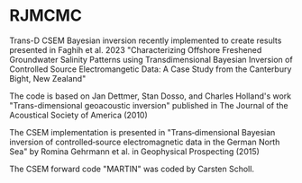 # RJMCMC
Trans-D CSEM Bayesian inversion recently implemented to create results presented in Faghih et al. 2023 "Characterizing Offshore Freshened Groundwater Salinity Patterns using Transdimensional Bayesian Inversion of Controlled Source Electromangetic Data: A Case Study from the Canterbury Bight, New Zealand"

The code is based on Jan Dettmer, Stan Dosso, and Charles Holland's work "Trans-dimensional geoacoustic inversion" published in The Journal of the Acoustical Society of America (2010)

The CSEM implementation is presented in "Trans‐dimensional Bayesian inversion of controlled‐source electromagnetic data in the German North Sea" by Romina Gehrmann et al. in Geophysical Prospecting (2015)

The CSEM forward code "MARTIN" was coded by Carsten Scholl.
